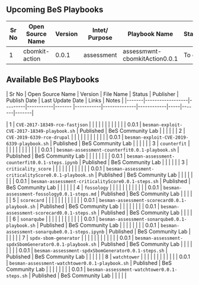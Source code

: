 ## Upcoming BeS Playbooks
| Sr No | Open Source Name | Version | Intet\/ Purpose | Playbook Name | Status | Origin Link | Be-Secure Link | Publisher | Start Date | Notes |
|-------|------------------|---------|-----------------|---------------|--------|-------------|----------------|----------|------------|-------|
| 1 | cbomkit-action | 0.0.1 | assessment | assessmwnt-cbomkitAction0.0.1 | To do | https://github.com/PQCA/cbomkit-action | | | | |


## Available BeS Playbooks
| Sr No | Open Source Name | Version | File Name | Status | Publisher | Publish Date | Last Update Date | Links | Notes |
|-------|------------------|---------|-----------|------- |-----------|--------------|------------|-----|-------|-------|

| 1 | `CVE-2017-18349-rce-fastjson` | | | | | | | | |
| | | 0.0.1 | `besman-exploit-CVE-2017-18349-playbook.sh` | Published | BeS Community Lab | | | | |
| 2 | `CVE-2019-6339-rce-drupal` | | | | | | | | |
| | | 0.0.1 | `besman-exploit-CVE-2019-6339-playbook.sh` | Published | BeS Community Lab | | | | |
| 3 | `counterfit` | | | | | | | | |
| | | 0.0.1 | `besman-assessment-counterfit0.0.1-playbook.sh` | Published | BeS Community Lab | | | | |
| | | 0.0.1 | `besman-assessment-counterfit0.0.1-steps.ipynb` | Published | BeS Community Lab | | | | |
| 3 | `criticality_score` | | | | | | | | |
| | | 0.0.1 | `besman-assessment-criticalityScore0.0.1-playbook.sh` | Published | BeS Community Lab | | | | |
| | | 0.0.1 | `besman-assessment-criticalityScore0.0.1-steps.sh` | Published | BeS Community Lab | | | | |
| 4 | `fossology` | | | | | | | | |
| | | 0.0.1 | `besman-assessment-fossology0.0.1-steps.md` | Published | BeS Community Lab | | | | |
| 5 | `scorecard` | | | | | | | | |
| | | 0.0.1 | `besman-assessment-scorecard0.0.1-playbook.sh` | Published | BeS Community Lab | | | | |
| | | 0.0.1 | `besman-assessment-scorecard0.0.1-steps.sh` | Published | BeS Community Lab | | | | |
| 6 | `sonarqube` | | | | | | | | |
| | | 0.0.1 | `besman-assessment-sonarqube0.0.1-playbook.sh` | Published | BeS Community Lab | | | | |
| | | 0.0.1 | `besman-assessment-sonarqube0.0.1-steps.ipynb` | Published | BeS Community Lab | | | | |
| 7 | `spdx-sbom-generator` | | | | | | | | |
| | | 0.0.1 | `besman-assessment-spdxSbomGenerator0.0.1-playbook.sh` | Published | BeS Community Lab | | | | |
| | | 0.0.1 | `besman-assessment-spdxSbomGenerator0.0.1-steps.sh` | Published | BeS Community Lab | | | | |
| 8 | `watchtower` | | | | | | | | |
| | | 0.0.1 | `besman-assessment-watchtower0.0.1-playbook.sh` | Published | BeS Community Lab | | | | |
| | | 0.0.1 | `besman-assessment-watchtower0.0.1-steps.sh` | Published | BeS Community Lab | | | | |

